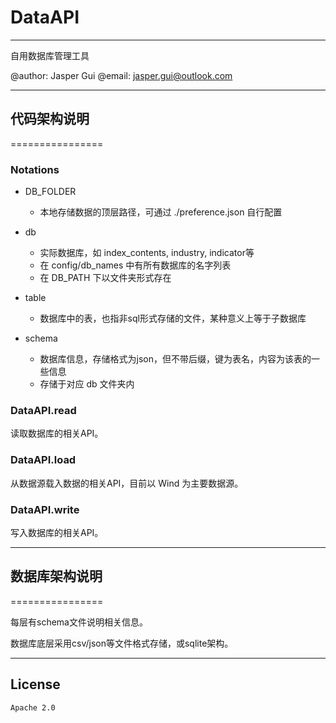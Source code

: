 DataAPI
=======

---

自用数据库管理工具

@author: Jasper Gui
@email: jasper.gui@outlook.com

---

## 代码架构说明
================

### Notations

- DB_FOLDER
    - 本地存储数据的顶层路径，可通过 ./preference.json 自行配置

- db
    - 实际数据库，如 index_contents, industry, indicator等
    - 在 config/db_names 中有所有数据库的名字列表
    - 在 DB_PATH 下以文件夹形式存在

- table
    - 数据库中的表，也指非sql形式存储的文件，某种意义上等于子数据库

- schema
    - 数据库信息，存储格式为json，但不带后缀，键为表名，内容为该表的一些信息
    - 存储于对应 db 文件夹内

### DataAPI.read

读取数据库的相关API。

### DataAPI.load

从数据源载入数据的相关API，目前以 Wind 为主要数据源。

### DataAPI.write

写入数据库的相关API。

---

## 数据库架构说明
================

每层有schema文件说明相关信息。

数据库底层采用csv/json等文件格式存储，或sqlite架构。

---

## License

`Apache 2.0`
